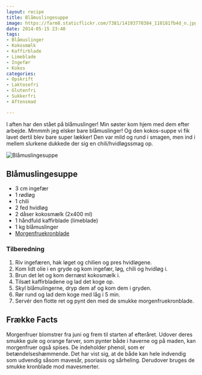 ```yaml
---
layout: recipe
title: Blåmuslingesuppe
image: https://farm8.staticflickr.com/7381/14193770384_110181fb4d_n.jpg
date: 2014-05-15 23:40
tags:
- Blåmuslinger
- Kokosmælk
- Kaffirblade
- Limeblade
- Ingefær
- Kokos
categories:
- Opskrift
- Laktosefri
- Glutenfri
- Sukkerfri
- Aftensmad

---
```


I aften har den stået på blåmuslinger! Min søster kom hjem med dem efter arbejde. Mmmmh jeg elsker bare blåmuslinger! Og den kokos-suppe vi fik lavet dertil blev bare super lækker! Den var mild og rund i smagen, men ind i mellem slurkene dukkede der sig en chili/hvidløgssmag op.

![Blåmuslingesuppe](https://farm8.staticflickr.com/7381/14193770384_110181fb4d_z.jpg)


## Blåmuslingesuppe
- 3 cm ingefær
- 1 rødløg
- 1 chili
- 2 fed hvidløg
- 2 dåser kokosmælk (2x400 ml)
- 1 håndfuld kaffirblade (limeblade)
- 1 kg blåmuslinger
- [Morgenfruekronblade](http://nyborggaard.dk/)


### Tilberedning
1. Riv ingefæren, hak løget og chilien og pres hvidløgene.
2. Kom lidt olie i en gryde og kom ingefær, løg, chili og hvidløg i.
3. Brun det let og kom dernæst kokosmælk i.
4. Tilsæt kaffirbladene og lad det koge op.
5. Skyl blåmulingerne, dryp dem af og kom dem i gryden.
6. Rør rund og lad dem koge med låg i 5 min.
7. Servér den flotte ret og pynt den med de smukke morgenfruekronblade.








## Frække Facts
Morgenfruer blomstrer fra juni og frem til starten af efteråret. Udover deres smukke gule og orange farver, som pynter både i haverne og på maden, kan morgenfruer også spises. De indeholder phenol, som er betændelseshæmmende. Det har vist sig, at de både kan hele indvendig som udvendig såsom mavesår, psoriasis og sårheling. Derudover bruges de smukke kronblade mod mavesmerter.